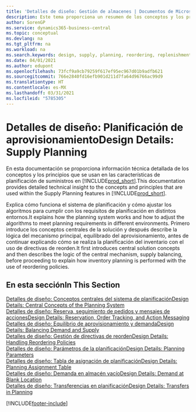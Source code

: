 ```yaml
---
title: 'Detalles de diseño: Gestión de almacenes | Documentos de Microsoft'
description: Este tema proporciona un resumen de los conceptos y los principios que se usan en las características de planificación de suministros en Business Central.
author: SorenGP
ms.service: dynamics365-business-central
ms.topic: conceptual
ms.devlang: na
ms.tgt_pltfrm: na
ms.workload: na
ms.search.keywords: design, supply, planning, reordering, replenishment
ms.date: 04/01/2021
ms.author: edupont
ms.openlocfilehash: 73fcf9a9cb79259f617ef95ec967d01b9adfb621
ms.sourcegitcommit: 766e2840fd16efb901d211d7fa64d96766ac99d9
ms.translationtype: HT
ms.contentlocale: es-MX
ms.lasthandoff: 03/31/2021
ms.locfileid: "5785305"
---
```

# <a name="design-details-supply-planning"></a><span data-ttu-id="fc6ef-103">Detalles de diseño: Planificación de aprovisionamiento</span><span class="sxs-lookup"><span data-stu-id="fc6ef-103">Design Details: Supply Planning</span></span>
<span data-ttu-id="fc6ef-104">En esta documentación se proporciona información técnica detallada de los conceptos y los principios que se usan en las características de planificación de suministros en [!INCLUDE[prod_short](includes/prod_short.md)].</span><span class="sxs-lookup"><span data-stu-id="fc6ef-104">This documentation provides detailed technical insight to the concepts and principles that are used within the Supply Planning features in [!INCLUDE[prod_short](includes/prod_short.md)].</span></span>  

<span data-ttu-id="fc6ef-105">Explica cómo funciona el sistema de planificación y cómo ajustar los algoritmos para cumplir con los requisitos de planificación en distintos entornos.</span><span class="sxs-lookup"><span data-stu-id="fc6ef-105">It explains how the planning system works and how to adjust the algorithms to meet planning requirements in different environments.</span></span> <span data-ttu-id="fc6ef-106">Primero introduce los conceptos centrales de la solución y después describe la lógica del mecanismo principal, equilibrado del aprovisionamiento, antes de continuar explicando cómo se realiza la planificación del inventario con el uso de directivas de reorden.</span><span class="sxs-lookup"><span data-stu-id="fc6ef-106">It first introduces central solution concepts and then describes the logic of the central mechanism, supply balancing, before proceeding to explain how inventory planning is performed with the use of reordering policies.</span></span>  

## <a name="in-this-section"></a><span data-ttu-id="fc6ef-107">En esta sección</span><span class="sxs-lookup"><span data-stu-id="fc6ef-107">In This Section</span></span>  
[<span data-ttu-id="fc6ef-108">Detalles de diseño: Conceptos centrales del sistema de planificación</span><span class="sxs-lookup"><span data-stu-id="fc6ef-108">Design Details: Central Concepts of the Planning System</span></span>](design-details-central-concepts-of-the-planning-system.md)  
[<span data-ttu-id="fc6ef-109">Detalles de diseño: Reserva, seguimiento de pedidos y mensajes de acciones</span><span class="sxs-lookup"><span data-stu-id="fc6ef-109">Design Details: Reservation, Order Tracking, and Action Messaging</span></span>](design-details-reservation-order-tracking-and-action-messaging.md)  
[<span data-ttu-id="fc6ef-110">Detalles de diseño: Equilibrio de aprovisionamiento y demanda</span><span class="sxs-lookup"><span data-stu-id="fc6ef-110">Design Details: Balancing Demand and Supply</span></span>](design-details-balancing-demand-and-supply.md)  
[<span data-ttu-id="fc6ef-111">Detalles de diseño: Gestión de directivas de reorden</span><span class="sxs-lookup"><span data-stu-id="fc6ef-111">Design Details: Handling Reordering Policies</span></span>](design-details-handling-reordering-policies.md)  
[<span data-ttu-id="fc6ef-112">Detalles de diseño: Parámetros de la planificación</span><span class="sxs-lookup"><span data-stu-id="fc6ef-112">Design Details: Planning Parameters</span></span>](design-details-planning-parameters.md)  
[<span data-ttu-id="fc6ef-113">Detalles de diseño: Tabla de asignación de planificación</span><span class="sxs-lookup"><span data-stu-id="fc6ef-113">Design Details: Planning Assignment Table</span></span>](design-details-planning-assignment-table.md)  
[<span data-ttu-id="fc6ef-114">Detalles de diseño: Demanda en almacén vacío</span><span class="sxs-lookup"><span data-stu-id="fc6ef-114">Design Details: Demand at Blank Location</span></span>](design-details-demand-at-blank-location.md)  
[<span data-ttu-id="fc6ef-115">Detalles de diseño: Transferencias en planificación</span><span class="sxs-lookup"><span data-stu-id="fc6ef-115">Design Details: Transfers in Planning</span></span>](design-details-transfers-in-planning.md)


[!INCLUDE[footer-include](includes/footer-banner.md)]